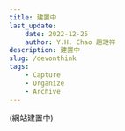 ```yaml
---
title: 建置中
last_update: 
    date: 2022-12-25
    author: Y.H. Chao 趙玴祥
description: 建置中
slug: /devonthink
tags:
    - Capture
    - Organize
    - Archive
---
```

(網站建置中)

